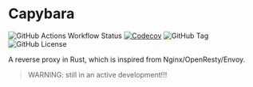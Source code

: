 # Capybara

![GitHub Actions Workflow Status](https://img.shields.io/github/actions/workflow/status/jjeffcaii/capybara/rust.yml)
[![Codecov](https://img.shields.io/codecov/c/github/jjeffcaii/capybara)](https://app.codecov.io/gh/jjeffcaii/capybara)
![GitHub Tag](https://img.shields.io/github/v/tag/jjeffcaii/capybara)
![GitHub License](https://img.shields.io/github/license/jjeffcaii/capybara)

A reverse proxy in Rust, which is inspired from Nginx/OpenResty/Envoy.

> WARNING: still in an active development!!!
